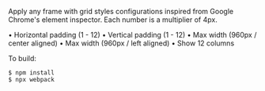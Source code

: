 Apply any frame with grid styles configurations inspired from Google Chrome's element inspector. Each number is a multiplier of 4px.

• Horizontal padding (1 - 12)
• Vertical padding (1 - 12)
• Max width (960px / center aligned)
• Max width (960px / left aligned)
• Show 12 columns

To build:

    $ npm install
    $ npx webpack

[webpack]: ../webpack/
